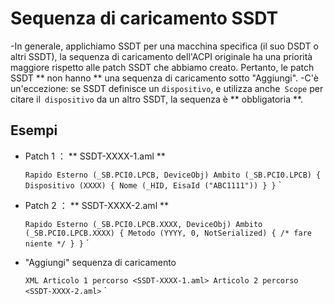 # Sequenza di caricamento SSDT

-In generale, applichiamo SSDT per una macchina specifica (il suo DSDT o altri SSDT), la sequenza di caricamento dell'ACPI originale ha una priorità maggiore rispetto alle patch SSDT che abbiamo creato. Pertanto, le patch SSDT ** non hanno ** una sequenza di caricamento sotto "Aggiungi".
-C'è un'eccezione: se SSDT definisce un `dispositivo`, e utilizza anche` Scope` per citare il` dispositivo` da un altro SSDT, la sequenza è ** obbligatoria **.

## Esempi

- Patch 1 ： ** SSDT-XXXX-1.aml **
  
  `` Rapido
  Esterno (_SB.PCI0.LPCB, DeviceObj)
  Ambito (_SB.PCI0.LPCB)
  {
      Dispositivo (XXXX)
      {
          Nome (_HID, EisaId ("ABC1111"))
      }
  }
  `` `
  
- Patch 2 ： ** SSDT-XXXX-2.aml **

  `` Rapido
  Esterno (_SB.PCI0.LPCB.XXXX, DeviceObj)
  Ambito (_SB.PCI0.LPCB.XXXX)
  {
        Metodo (YYYY, 0, NotSerialized)
       {
           /* fare niente */
       }
    }
  `` `
  
- "Aggiungi" sequenza di caricamento

  `` XML
  Articolo 1
            percorso <SSDT-XXXX-1.aml>
  Articolo 2
            percorso <SSDT-XXXX-2.aml>
  `` `
